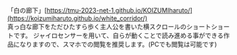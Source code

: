 「白の廊下」[https://tmu-2023-net-1.github.io/KOIZUMIharuto/](https://koizumiharuto.github.io/white_corridor/)<br>
真っ白な廊下をただひたすら歩く主人公を書いた横スクロールのショートショートです。
ジャイロセンサーを用いて、自らが動くことで読み進める事ができる作品になりますので、スマホでの閲覧を推奨します。(PCでも閲覧は可能です)
